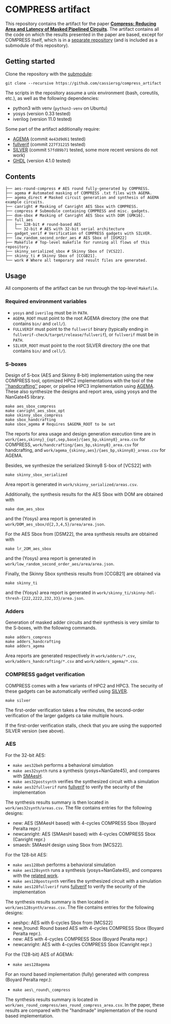 # COMPRESS artifact

This repository contains the artifact for the paper [**Compress: Reducing Area
and Latency of Masked Pipelined Circuits**](https://eprint.iacr.org/2023/1600).
The artifact contains all the code on which the results presented in the paper
are based, except for COMPRESS itself, which is in a [separate
repository](https://github.com/cassiersg/compress) (and is included as a
submodule of this repository).

## Getting started

Clone the repository with the [submodule](https://git-scm.com/book/en/v2/Git-Tools-Submodules):
```
git clone --recursive https://github.com/cassiersg/compress_artifact
```

The scripts in the repository assume a unix environment (bash, coreutils, etc.), as well as the following dependencies:

- python3 with venv (`python3-venv` on Ubuntu)
- yosys (version 0.33 tested)
- iverilog (version 11.0 tested)

Some part of the artifact additionally require:
- [AGEMA](https://github.com/Chair-for-Security-Engineering/AGEMA) (commit `4e43d9d61` tested)
- [fullverif](https://github.com/cassiersg/fullverif) (commit `227f31215` tested)
- [SILVER](https://github.com/Chair-for-Security-Engineering/SILVER) (commit `57fd89b71` tested, some more recent versions do not work)
- [GHDL](https://github.com/ghdl/ghdl) (version 4.1.0 tested)

## Contents

```
├── aes-round-compress # AES round fully-generated by COMPRESS.
├── agema # Automated masking of COMPRESS .txt files with AGEMA.
├── agema_direct # Masked circuit generation and synthesis of AGEMA example circuits.
├── canright # Masking of Canright AES Sbox with COMPRESS.
├── compress # Submodule containing COMPRESS and misc. gadgets.
├── dom-sbox # Masking of Canright AES Sbox with DOM [GMK16]. 
├── full_aes
│   ├── 128-bit # round-based AES
│   └── 32-bit # AES with 32-bit serial architecture
├── gadget_verif # Verification of COMPRESS gadgets with SILVER.
├── low_random_second_order_aes # AES Sbox of [DSM22]
├── Makefile # Top-level makefile for running all flows of this repository.
├── skinny_serialized_sbox # Skinny Sbox of [VCS22].
├── skinny_ti # Skinny Sbox of [CCGB21].
└── work # Where all temporary and result files are generated.
```

## Usage

All components of the artifact can be run through the top-level `Makefile`.

### Required environment variables

- `yosys` and `iverilog` must be in `PATH`.
- `AGEMA_ROOT` must point to the root AGEMA directory (the one that contains `bin/` and `cell/`).
- `FULLVERIF` must point to the `fullverif` binary (typically ending in `fullverif-check/target/release/fullverif`), or `fullverif` must be in `PATH`.
- `SILVER_ROOT` must point to the root SILVER directory (the one that contains `bin/` and `cell/`).

### S-boxes

Design of S-box (AES and Skinny 8-bit) implementation using the new COMPRESS
tool, optimized HPC2 implementations with the tool of the
[''handcrafting''](https://eprint.iacr.org/2022/252) paper, or pipeline HPC3
implementation using
[AGEMA](https://github.com/Chair-for-Security-Engineering/AGEMA).
These also synthesize the designs and report area, using yosys and
the NanGate45 library.
```
make aes_sbox_compress
make canright_aes_sbox_opt
make skinny_sbox_compress
make sbox_handcrafting
make sbox_agema # Requires $AGEMA_ROOT to be set
```
The reports for area usage and design generation execution time are in 
`work/{aes,skinny}_{opt,sep,base}/{aes_bp,skinny8}_area.csv` for COMPRESS,
`work/handcrafting/{aes_bp,skinny8}_area.csv` for handcrafting, and
`work/agema_{skinny,aes}/{aes_bp,skinny8}_areas.csv` for AGEMA.

Besides, we synthesize the serialized Skinny8 S-box of [VCS22] with
```
make skinny_sbox_serialized
```
Area report is generated in `work/skinny_serialized/areas.csv`.

Additionally, the synthesis results for the AES Sbox with DOM are obtained with
```
make dom_aes_sbox
```
and the (Yosys) area report is generated in `work/DOM_aes_sbox/d{2,3,4,5}/area/area.json`.

For the AES Sbox from [DSM22], the area synthesis results are obtained with 
```
make lr_2OM_aes_sbox
```
and the (Yosys) area report is generated in `work/low_random_second_order_aes/area/area.json`.

Finally, the Skinny Sbox synthesis results from [CCGB21] are obtained via
```
make skinny_ti
```
and the (Yosys) area report is generated in `work/skinny_ti/skinny-hdl-thresh-{222,2222,232,33}/area.json`.

### Adders

Generation of masked adder circuits and their synthesis is very similar to the
S-boxes, with the following commands.
```
make adders_compress
make adders_handcrafting
make adders_agema
```
Area reports are generated respectively in `work/adders/*.csv`,
`work/adders_handcrafting/*.csv` and `work/adders_agema/*.csv`.

### COMPRESS gadget verification

COMPRESS comes with a few variants of HPC2 and HPC3.
The security of these gadgets can be automatically verified using
[SILVER](https://github.com/chair-for-Security-Engineering/silver).
```
make silver
```

The first-order verification takes a few minutes, the second-order
verification of the larger gadgets ca take multiple hours.

If the first-order verification stalls, check that you are using the supported
SILVER version (see above).

### AES

For the 32-bit AES:

- `make aes32beh` performs a behavioral simulation
- `make aes32synth` runs a synthesis (yosys+NanGate45), and compares with [SMAesH](https://github.com/SIMPLE-Crypto/SMAesH).
- `make aes32postsynth` verifies the synthesized circuit with a simulation
- `make aes32fullverif` runs [fullverif](https://github.com/cassiersg/fullverif) to verify the security of the implementation

The synthesis results summary is then located in `work/aes32synth/areas.csv`. The file contains entries for the following designs:

- new: AES (SMAesH based) with 4-cycles COMPRESS Sbox (Boyard Peralta repr.) 
- newcanright: AES (SMAesH based) with 4-cycles COMPRESS Sbox (Canright repr.)
- smaesh: SMAesH design using Sbox from [MCS22]. 

For the 128-bit AES:
- `make aes128beh` performs a behavioral simulation
- `make aes128synth` runs a synthesis (yosys+NanGate45), and compares with the [related work](https://eprint.iacr.org/2022/252).
- `make aes128postsynth` verifies the synthesized circuit with a simulation
- `make aes128fullverif` runs [fullverif](https://github.com/cassiersg/fullverif) to verify the security of the implementation

The synthesis results summary is then located in `work/aes128synth/areas.csv`. The file contains entries for the following designs:

- aeshpc: AES with 6-cycles Sbox from [MCS22] 
- new\_1round: Round based AES with 4-cycles COMPRESS Sbox (Boyard Peralta repr.).
- new: AES with 4-cycles COMPRESS Sbox (Boyard Peralta repr.)
- newcanright: AES with 4-cycles COMPRESS Sbox (Canright repr.)

For the (128-bit) AES of AGEMA:
- `make aes128agema`

For an round based implementation (fully) generated with compress (Boyard Peralta repr.):
-  `make aes\_round\_compress`

The synthesis results summary is located in `work/aes_round_compress/aes_round_compress_area.csv`. In the paper, these results are compared with the "handmade" implementation of the round based implementation.  
